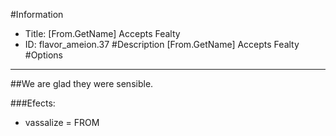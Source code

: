 #Information
 - Title: [From.GetName] Accepts Fealty
 - ID: flavor_ameion.37
#Description
[From.GetName] Accepts Fealty
#Options

___
##We are glad they were sensible.

###Efects:<ul><li>vassalize = FROM</li></ul>
